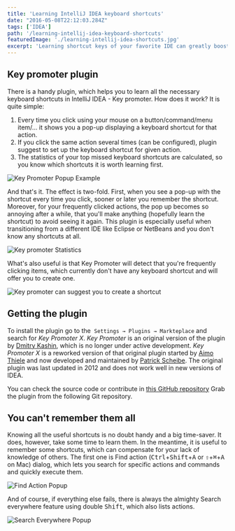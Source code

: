 ```yaml
---
title: 'Learning IntelliJ IDEA keyboard shortcuts'
date: "2016-05-08T22:12:03.284Z"
tags: ['IDEA']
path: '/learning-intellij-idea-keyboard-shortcuts'
featuredImage: './learning-intellij-idea-shortcuts.jpg'
excerpt: 'Learning shortcut keys of your favorite IDE can greatly boost your programming productivity. There is a trick to learn IntelliJ IDEA shortcuts quicker than just by memorizing them one by one.'
---
```


<PostHeader frontmatter={props.data.mdx.frontmatter} />

## Key promoter plugin

There is a handy plugin, which helps you to learn all the necessary keyboard shortcuts in IntelliJ IDEA - Key promoter. How does it work? It is quite simple:

1.  Every time you click using your mouse on a button/command/menu item/\... it shows you a pop-up displaying a keyboard shortcut for that action.
2.  If you click the same action several times (can be configured), plugin suggest to set up the keyboard shortcut for given action.
3.  The statistics of your top missed keyboard shortcuts are calculated, so you know which shortcuts it is worth learning first.

![Key Promoter Popup Example](./key-promoter.png)

And that\'s it. The effect is two-fold. First, when you see a pop-up with the shortcut every time you click, sooner or later you remember the shortcut. Moreover, for your frequently clicked actions, the pop up becomes so annoying after a while, that you\'ll make anything (hopefully learn the shortcut) to avoid seeing it again. This plugin is especially useful when transitioning from a different IDE like Eclipse or NetBeans and you don\'t know any shortcuts at all.

![Key promoter Statistics](./key-promoter-stats.png)

What's also useful is that Key Promoter will detect that you're frequently clicking items, which currently don't have any keyboard shortcut and will offer you to create one.

![Key promoter can suggest you to create a shortcut](./suggest-shortcut.png)

## Getting the plugin
To install the plugin go to the  `Settings → Plugins → Markteplace` and search for *Key Promoter X*. *Key Promoter* is an original version of the plugin by [Dmitry Kashin](https://www.linkedin.com/in/kadim), which is no longer under active development. *Key Promoter X* is a reworked version of that original plugin started by [Aimo Thiele](https://github.com/athiele) and now developed and maintained by [Patrick Scheibe](https://github.com/halirutan). The original plugin was last updated in 2012 and does not work well in new versions of IDEA.

You can check the source code or contribute in [this GitHub repository](https://github.com/halirutan/IntelliJ-Key-Promoter-X)
Grab the plugin from the following Git repository.  

## You can\'t remember them all

Knowing all the useful shortcuts is no doubt handy and a big time-saver. It does, however, take some time to learn them. In the meantime, it is useful to remember some shortcuts, which can compensate for your lack of knowledge of others. The first one is Find action (<kbd>Ctrl</kbd>+<kbd>Shift</kbd>+<kbd>A</kbd> or <kbd>⇧</kbd>+<kbd>⌘</kbd>+<kbd>A</kbd> on Mac) dialog, which lets you search for specific actions and commands and quickly execute them.

![Find Action Popup](./find-action-popup.png)

 And of course, if everything else fails, there is always the almighty Search everywhere feature using double <kbd>Shift</kbd>, which also lists actions. 
 
 ![Search Everywhere Popup](./search-everywhere-popup.png)
